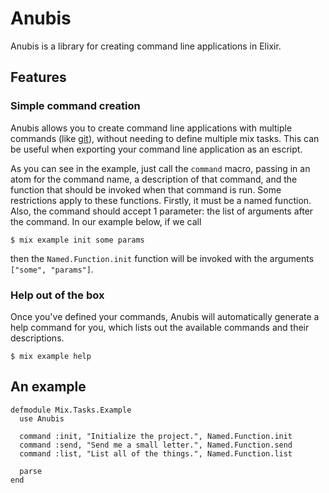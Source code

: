 Anubis
======

Anubis is a library for creating command line applications in Elixir.

## Features

### Simple command creation

Anubis allows you to create command line applications with multiple commands (like [git](http://git-scm.com/)), without needing to define multiple mix tasks. This can be useful when exporting your command line application as an escript.

As you can see in the example, just call the `command` macro, passing in an atom for the command name, a description of that command, and the function that should be invoked when that command is run. Some restrictions apply to these functions. Firstly, it must be a named function. Also, the command should accept 1 parameter: the list of arguments after the command. In our example below, if we call

    $ mix example init some params

then the `Named.Function.init` function will be invoked with the arguments `["some", "params"]`.

### Help out of the box

Once you've defined your commands, Anubis will automatically generate a help command for you, which lists out the available commands and their descriptions.

    $ mix example help

## An example

    defmodule Mix.Tasks.Example
      use Anubis

      command :init, "Initialize the project.", Named.Function.init
      command :send, "Send me a small letter.", Named.Function.send
      command :list, "List all of the things.", Named.Function.list

      parse
    end


